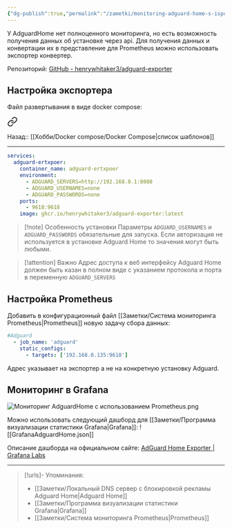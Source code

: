 ```yaml
---
{"dg-publish":true,"permalink":"/zametki/monitoring-adguard-home-s-ispolzovaniem-prometheus/","created":"2024-09-14 23:35","updated":"2024-09-14T23:47:50+03:00"}
---
```


У AdguardHome нет полноценного мониторинга, но есть возможность получения данных об установке через api. Для получения данных и конвертации их в представление для Prometheus можно использовать экспортер конвертер.

Репозиторий: [GitHub - henrywhitaker3/adguard-exporter](https://github.com/henrywhitaker3/adguard-exporter)

## Настройка экспортера

Файл развертывания в виде docker compose:


<div class="transclusion internal-embed is-loaded"><a class="markdown-embed-link" href="/docker-compose/adguard-ertxpoer/" aria-label="Open link"><svg xmlns="http://www.w3.org/2000/svg" width="24" height="24" viewBox="0 0 24 24" fill="none" stroke="currentColor" stroke-width="2" stroke-linecap="round" stroke-linejoin="round" class="svg-icon lucide-link"><path d="M10 13a5 5 0 0 0 7.54.54l3-3a5 5 0 0 0-7.07-7.07l-1.72 1.71"></path><path d="M14 11a5 5 0 0 0-7.54-.54l-3 3a5 5 0 0 0 7.07 7.07l1.71-1.71"></path></svg></a><div class="markdown-embed">




Назад:: [[Хобби/Docker compose/Docker Compose\|список шаблонов]]

---
```yaml
services:
  adguard-ertxpoer:
    container_name: adguard-ertxpoer
    environment:
      - ADGUARD_SERVERS=http://192.168.0.1:8080
      - ADGUARD_USERNAMES=none
      - ADGUARD_PASSWORDS=none
    ports:
      - 9618:9618
    image: ghcr.io/henrywhitaker3/adguard-exporter:latest
```


</div></div>


> [!note] Особенность установки
> Параметры `ADGUARD_USERNAMES` и `ADGUARD_PASSWORDS` обязательные для запуска. Если авторизация не используется в установке Adguard Home то значения могут быть любыми.

> [!attention] Важно
> Адрес доступа к веб интерфейсу Adguard Home должен быть казан в полном виде с указанием протокола и порта в переменную `ADGUARD_SERVERS`

## Настройка Prometheus

Добавить в конфигурационный файл [[Заметки/Система мониторинга Prometheus\|Prometheus]] новую задачу сбора данных:
```yaml
#Adguard
  - job_name: 'adguard'
    static_configs:
      - targets: ['192.168.0.135:9618']
```
Адрес указывает на экспортер а не на конкретную установку Adguard.
## Мониторинг в Grafana

![Мониторинг AdguardHome с использованием Prometheus.png](/img/user/%D0%98%D1%81%D1%85%D0%BE%D0%B4%D0%BD%D0%B8%D0%BA%D0%B8/%D0%9C%D0%BE%D0%BD%D0%B8%D1%82%D0%BE%D1%80%D0%B8%D0%BD%D0%B3%20AdguardHome%20%D1%81%20%D0%B8%D1%81%D0%BF%D0%BE%D0%BB%D1%8C%D0%B7%D0%BE%D0%B2%D0%B0%D0%BD%D0%B8%D0%B5%D0%BC%20Prometheus.png)

Можно использовать следующий дашборд для [[Заметки/Программа визуализации статистики Grafana\|Grafana]]:
![[GrafanaAdguardHome.json]]

Описание дашборда на официальном сайте: [AdGuard Home Exporter | Grafana Labs](https://grafana.com/grafana/dashboards/20799-adguard-home-exporter/)

---
> [!urls]- Упоминания:
> - [[Заметки/Локальный DNS сервер с блокировкой рекламы Adguard Home\|Adguard Home]]
> - [[Заметки/Программа визуализации статистики Grafana\|Grafana]]
> - [[Заметки/Система мониторинга Prometheus\|Prometheus]]